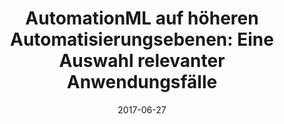 ---
abstract: ''
authors:
- Bernhard Wally
- Miriam Schleipen
- Nicole Schmidt
- Nikolai D´Agostino
- Robert Henßen
- Yingbing Hua
date: '2017-06-27'
featured: false
links:
- name: Publik
  url: https://publik.tuwien.ac.at/showentry.php?ID=260547&lang=2
publication_types:
- '1'
publishDate: '2017-06-27'
title: 'AutomationML auf höheren Automatisierungsebenen: Eine Auswahl relevanter Anwendungsfälle'
url_pdf: ''
---